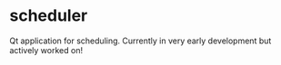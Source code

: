 # scheduler
Qt application for scheduling. Currently in very early development but actively worked on!
